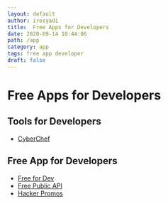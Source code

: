 ```yaml
---
layout: default
author: irosyadi
title:  Free Apps for Developers
date: 2020-09-14 10:44:06
path: /app
category: app
tags: free app developer
draft: false
---
```


# Free Apps for Developers

## Tools for Developers
- [CyberChef](https://gchq.github.io/CyberChef/)

## Free App for Developers
- [Free for Dev](https://free-for.dev/)
- [Free Public API](https://github.com/public-apis/public-apis)
- [Hacker Promos](https://www.hackerpromos.com/)